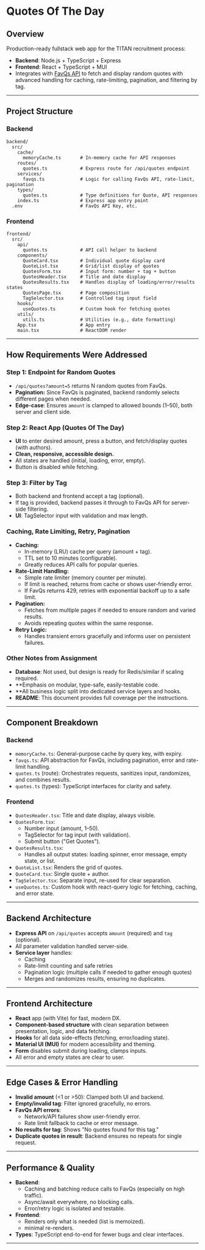 # Quotes Of The Day

## Overview

Production-ready fullstack web app for the TITAN recruitment process:

- **Backend**: Node.js + TypeScript + Express
- **Frontend**: React + TypeScript + MUI
- Integrates with [FavQs API](https://favqs.com/api) to fetch and display random quotes with advanced handling for caching, rate-limiting, pagination, and filtering by tag.

---

## Project Structure

### Backend

```
backend/
  src/
    cache/
      memoryCache.ts       # In-memory cache for API responses
    routes/
      quotes.ts            # Express route for /api/quotes endpoint
    services/
      favqs.ts             # Logic for calling FavQs API, rate-limit, pagination
    types/
      quotes.ts            # Type definitions for Quote, API responses
    index.ts               # Express app entry point
  .env                     # FavQs API Key, etc.
```

### Frontend

```
frontend/
  src/
    api/
      quotes.ts            # API call helper to backend
    components/
      QuoteCard.tsx        # Individual quote display card
      QuoteList.tsx        # Grid/list display of quotes
      QuotesForm.tsx       # Input form: number + tag + button
      QuotesHeader.tsx     # Title and date display
      QuotesResults.tsx    # Handles display of loading/error/results states
      QuotesPage.tsx       # Page composition
      TagSelector.tsx      # Controlled tag input field
    hooks/
      useQuotes.ts         # Custom hook for fetching quotes
    utils/
      utils.ts             # Utilities (e.g., date formatting)
    App.tsx                # App entry
    main.tsx               # ReactDOM render
```

---

## How Requirements Were Addressed

### **Step 1: Endpoint for Random Quotes**

- `/api/quotes?amount=5` returns N random quotes from FavQs.
- **Pagination:** Since FavQs is paginated, backend randomly selects different pages when needed.
- **Edge-case**: Ensures `amount` is clamped to allowed bounds (1–50), both server and client side.

### **Step 2: React App (Quotes Of The Day)**

- **UI** to enter desired amount, press a button, and fetch/display quotes (with authors).
- **Clean, responsive, accessible design.**
- All states are handled (initial, loading, error, empty).
- Button is disabled while fetching.

### **Step 3: Filter by Tag**

- Both backend and frontend accept a tag (optional).
- If tag is provided, backend passes it through to FavQs API for server-side filtering.
- **UI**: TagSelector input with validation and max length.

### **Caching, Rate Limiting, Retry, Pagination**

- **Caching:**
  - In-memory (LRU) cache per query (amount + tag).
  - TTL set to 10 minutes (configurable).
  - Greatly reduces API calls for popular queries.
- **Rate-Limit Handling:**
  - Simple rate limiter (memory counter per minute).
  - If limit is reached, returns from cache or shows user-friendly error.
  - If FavQs returns 429, retries with exponential backoff up to a safe limit.
- **Pagination:**
  - Fetches from multiple pages if needed to ensure random and varied results.
  - Avoids repeating quotes within the same response.
- **Retry Logic:**
  - Handles transient errors gracefully and informs user on persistent failures.

### **Other Notes from Assignment**

- **Database**: Not used, but design is ready for Redis/similar if scaling required.
- \*\*Emphasis on modular, type-safe, easily-testable code.
- \*\*All business logic split into dedicated service layers and hooks.
- **README**: This document provides full coverage per the instructions.

---

## Component Breakdown

### **Backend**

- `memoryCache.ts`: General-purpose cache by query key, with expiry.
- `favqs.ts`: API abstraction for FavQs, including pagination, error and rate-limit handling.
- `quotes.ts` (route): Orchestrates requests, sanitizes input, randomizes, and combines results.
- `quotes.ts` (types): TypeScript interfaces for clarity and safety.

### **Frontend**

- `QuotesHeader.tsx`: Title and date display, always visible.
- `QuotesForm.tsx`:
  - Number input (amount, 1–50).
  - TagSelector for tag input (with validation).
  - Submit button ("Get Quotes").
- `QuotesResults.tsx`:
  - Handles all output states: loading spinner, error message, empty state, or list.
- `QuoteList.tsx`: Renders the grid of quotes.
- `QuoteCard.tsx`: Single quote + author.
- `TagSelector.tsx`: Separate input, re-used for clear separation.
- `useQuotes.ts`: Custom hook with react-query logic for fetching, caching, and error state.

---

## Backend Architecture

- **Express API** on `/api/quotes` accepts `amount` (required) and `tag` (optional).
- All parameter validation handled server-side.
- **Service layer** handles:
  - Caching
  - Rate-limit counting and safe retries
  - Pagination logic (multiple calls if needed to gather enough quotes)
  - Merges and randomizes results, ensuring no duplicates.

---

## Frontend Architecture

- **React** app (with Vite) for fast, modern DX.
- **Component-based structure** with clean separation between presentation, logic, and data fetching.
- **Hooks** for all data side-effects (fetching, error/loading state).
- **Material UI (MUI)** for modern accessibility and theming.
- **Form** disables submit during loading, clamps inputs.
- All error and empty states are clear to user.

---

## Edge Cases & Error Handling

- **Invalid amount** (<1 or >50): Clamped both UI and backend.
- **Empty/invalid tag**: Filter ignored gracefully, no errors.
- **FavQs API errors**:
  - Network/API failures show user-friendly error.
  - Rate limit fallback to cache or error message.
- **No results for tag**: Shows "No quotes found for this tag."
- **Duplicate quotes in result**: Backend ensures no repeats for single request.

---

## Performance & Quality

- **Backend**:
  - Caching and batching reduce calls to FavQs (especially on high traffic).
  - Async/await everywhere, no blocking calls.
  - Error/retry logic is isolated and testable.
- **Frontend**:
  - Renders only what is needed (list is memoized).
  - minimal re-renders.
- **Types**: TypeScript end-to-end for fewer bugs and clear interfaces.

---

#
